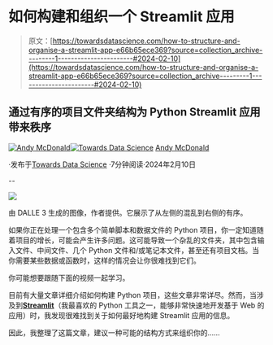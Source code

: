# 如何构建和组织一个 Streamlit 应用

> 原文：[https://towardsdatascience.com/how-to-structure-and-organise-a-streamlit-app-e66b65ece369?source=collection_archive---------1-----------------------#2024-02-10](https://towardsdatascience.com/how-to-structure-and-organise-a-streamlit-app-e66b65ece369?source=collection_archive---------1-----------------------#2024-02-10)

## 通过有序的项目文件夹结构为 Python Streamlit 应用带来秩序

[](https://andymcdonaldgeo.medium.com/?source=post_page---byline--e66b65ece369--------------------------------)[![Andy McDonald](../Images/df11d647be032aeb3d31852affb33a64.png)](https://andymcdonaldgeo.medium.com/?source=post_page---byline--e66b65ece369--------------------------------)[](https://towardsdatascience.com/?source=post_page---byline--e66b65ece369--------------------------------)[![Towards Data Science](../Images/a6ff2676ffcc0c7aad8aaf1d79379785.png)](https://towardsdatascience.com/?source=post_page---byline--e66b65ece369--------------------------------) [Andy McDonald](https://andymcdonaldgeo.medium.com/?source=post_page---byline--e66b65ece369--------------------------------)

·发布于[Towards Data Science](https://towardsdatascience.com/?source=post_page---byline--e66b65ece369--------------------------------) ·7分钟阅读·2024年2月10日

--

![](../Images/3a3bfe204638e632bfd8bc8a51e594e9.png)

由 DALLE 3 生成的图像，作者提供。它展示了从左侧的混乱到右侧的有序。

如果你正在处理一个包含多个简单脚本和数据文件的 Python 项目，你一定知道随着项目的增长，可能会产生许多问题。这可能导致一个杂乱的文件夹，其中包含输入文件、中间文件、几个 Python 文件和/或笔记本文件，甚至还有项目文档。当你需要某些数据或函数时，这样的情况会让你很难找到它们。

你可能想要跟随下面的视频一起学习。

目前有大量文章详细介绍如何构建 Python 项目，这些文章非常详尽。然而，当涉及到[**Streamlit**](https://streamlit.io/)（我最喜欢的 Python 工具之一，能够非常快速地开发基于 Web 的应用）时，我发现很难找到关于如何最好地构建 Streamlit 应用的信息。

因此，我整理了这篇文章，建议一种可能的结构方式来组织你的……
